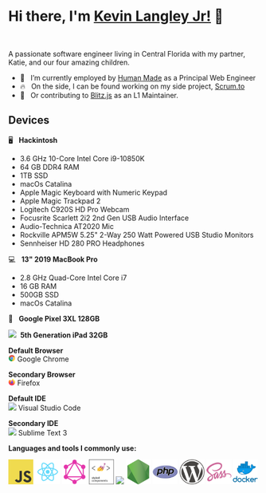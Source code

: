 # **Hi there, I'm [Kevin Langley Jr!](https://kevinlangleyjr.dev) 👋**

<br />

A passionate software engineer living in Central Florida with my partner, Katie, and our four amazing children.

- 💼 &nbsp;&nbsp;I’m currently employed by [Human Made](https://hmn.md) as a Principal Web Engineer
- 🔥 &nbsp;&nbsp;On the side, I can be found working on my side project, [Scrum.to](https://scrum.to)
- 🎉 &nbsp;&nbsp;Or contributing to [Blitz.js](https://github.com/blitz-js/blitz) as an L1 Maintainer.

## **Devices**
🖥  &nbsp;&nbsp;**Hackintosh**
- 3.6 GHz 10-Core Intel Core i9-10850K
- 64 GB DDR4 RAM
- 1TB SSD
- macOs Catalina
- Apple Magic Keyboard with Numeric Keypad
- Apple Magic Trackpad 2
- Logitech C920S HD Pro Webcam
- Focusrite Scarlett 2i2 2nd Gen USB Audio Interface
- Audio-Technica AT2020 Mic
- Rockville APM5W 5.25" 2-Way 250 Watt Powered USB Studio Monitors
- Sennheiser HD 280 PRO Headphones


💻  &nbsp;&nbsp;**13" 2019 MacBook Pro**
- 2.8 GHz Quad-Core Intel Core i7
- 16 GB RAM
- 500GB SSD
- macOs Catalina

📱  &nbsp;&nbsp;**Google Pixel 3XL 128GB**

<img height="18" src="https://res.cloudinary.com/kevinlangleyjr-dev/image/upload/v1617326788/github-readme/apple-ipad_qyj1we.svg" />&nbsp;&nbsp;**5th Generation iPad 32GB**

**Default Browser**  
<img height="14" src="https://raw.githubusercontent.com/github/explore/80688e429a7d4ef2fca1e82350fe8e3517d3494d/topics/chrome/chrome.png" /> Google Chrome

**Secondary Browser**  
<img height="14" src="https://raw.githubusercontent.com/github/explore/728542e0d33f83720614f61923a9cb424264db23/topics/firefox/firefox.png" /> Firefox

**Default IDE**  
<img height="14" src="https://res.cloudinary.com/kevinlangleyjr-dev/image/upload/v1617325247/github-readme/Visual_Studio_Code_adjfaq.svg" />  Visual Studio Code

**Secondary IDE**  
<img height="14" src="https://res.cloudinary.com/kevinlangleyjr-dev/image/upload/v1617325930/github-readme/sublime-text_e4r1bn.svg" />  Sublime Text 3

**Languages and tools I commonly use:**  

<code><img height="50" src="https://raw.githubusercontent.com/github/explore/80688e429a7d4ef2fca1e82350fe8e3517d3494d/topics/javascript/javascript.png"></code>
<code><img height="50" src="https://raw.githubusercontent.com/github/explore/80688e429a7d4ef2fca1e82350fe8e3517d3494d/topics/react/react.png"></code>
<code><img height="50" src="https://raw.githubusercontent.com/github/explore/80688e429a7d4ef2fca1e82350fe8e3517d3494d/topics/graphql/graphql.png"></code>
<code><img height="50" src="https://raw.githubusercontent.com/github/explore/80688e429a7d4ef2fca1e82350fe8e3517d3494d/topics/styled-components/styled-components.png"></code>
<code><img height="50" src="https://kevinlangleyjr-public.s3.amazonaws.com/nextjs-logo.jpg"></code>
<code><img height="50" src="https://raw.githubusercontent.com/github/explore/80688e429a7d4ef2fca1e82350fe8e3517d3494d/topics/nodejs/nodejs.png"></code>
<code><img height="50" src="https://raw.githubusercontent.com/github/explore/80688e429a7d4ef2fca1e82350fe8e3517d3494d/topics/php/php.png"></code>
<code><img height="50" src="https://raw.githubusercontent.com/github/explore/80688e429a7d4ef2fca1e82350fe8e3517d3494d/topics/wordpress/wordpress.png"></code>
<code><img height="50" src="https://raw.githubusercontent.com/github/explore/80688e429a7d4ef2fca1e82350fe8e3517d3494d/topics/sass/sass.png"></code>
<code><img height="50" src="https://raw.githubusercontent.com/github/explore/80688e429a7d4ef2fca1e82350fe8e3517d3494d/topics/docker/docker.png"></code>
